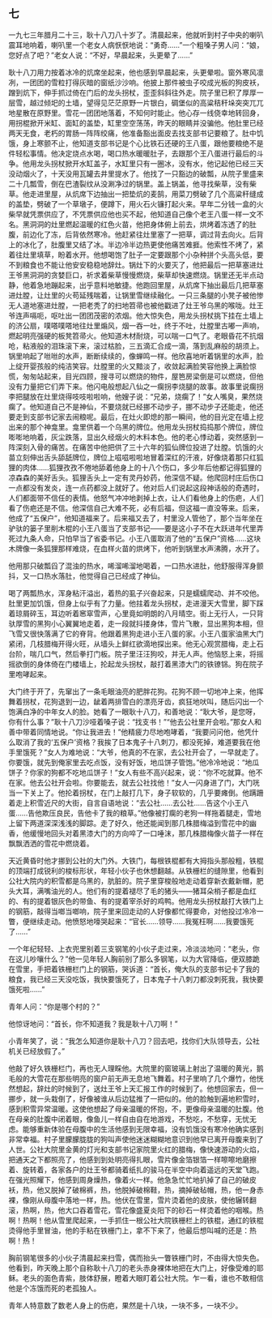    

## 七

一九七三年腊月二十三，耿十八刀八十岁了。清晨起来，他就听到村子中央的喇叭震耳地响着，喇叭里一个老女人病恹恹地说：“勇奇……”一个粗嗓子男人问：“娘，您好点了吧？”老女人说：“不好，早晨起来，头更晕了……”

耿十八刀用力按着冰冷的炕席坐起来，他也感到早晨起来，头更晕啦。窗外寒风凛冽，一团团的雪粒打得灰暗的窗纸沙沙响。他披上那件被虫子咬成光板的狗皮袄，蹭到炕下，伸手抓过倚在门后的龙头拐杖，歪歪斜斜往外走。院子里已积了厚厚一层雪，越过倾圯的土墙，望得见茫茫原野一片银白，碉堡似的高粱秸秆垛突突兀兀地星散在原野里。雪花一团团地落着，不知何时能止。他心存一线侥幸地转回身，用拐棍掀开米缸、面缸的盖垫，缸里空空荡荡，昨天的眼睛并没骗他。他肚里已经两天无食，老朽的胃肠一阵阵绞痛，他准备豁出面皮去找支部书记要粮了。肚中饥饿，身上寒颤不止，他知道支部书记是个心比铁石还硬的王八蛋，跟他要粮绝不是件轻松事情。他决定烧点水喝，喝口热水暖暖肚子，去跟那个王八蛋进行最后的斗争。他用龙头拐杖掀开水缸盖子，水缸里只有一圈冰，没有水，他记起他已经三天没动烟火了，十天没用瓦罐去井里提水了。他找了一只豁边的破瓢，从院子里盛来二十几瓢雪，倒在巴渣裂纹从没涮净过的锅里。盖上锅盖，他寻找柴草，没有柴草。他走进里屋，从炕席下边抽出一把垫炕的麦鹄，用菜刀劈破了几个高粱秆缝成的盖垫，劈破了一个草墩子，便蹲下，用火石火镰打起火来。早年二分钱一盒的火柴早就凭票供应了，不凭票供应他也买不起，他知道自己像个老王八蛋一样一文不名。黑洞洞的灶里燃起温暖的红色火苗，他把身体俯上前去，烘烤着冻透了的肚腹，前边化了冻，后背依然寒冷。他赶紧往灶里塞了一把草，调过背去向火。后背上的冰化了，肚腹里又结了冰。半边冷半边热更使他痛苦难捱。他索性不烤了，紧着往灶里填草，盼着水开。他想喝饱了肚子一定要跟那个小杂种拼个头高头低，要不到粮食也不能让他安安稳稳地辞灶。锅灶下的火要灭了，他把最后一把草塞进灶王爷黑洞洞的贪婪巨口，祈求着柴草慢慢燃烧，柴草却快速燃烧。锅里还无半点动静，他着急地蹦起来，出乎意料地敏捷。他跑回里屋，从炕席下抽出最后几把草塞进灶膛，让灶里的火苟延残喘着，让锅里雪继续融化。一只三条腿的小凳子被他惨无人道地塞进灶膛，一把老秃了的扫地笤帚也被他戳进了灶王爷乌黑的喉咙。灶王爷连声嗝呃，呕吐出一团团茂密的浓烟。他大惊失色，用龙头拐杖挑下挂在土墙上的济公扇，噗嗒噗嗒地往灶里煽风，烟一吞一吐，终于不吐，灶膛里古嘟一声响，燃起明亮强硬的板凳笤帚火。他知道木材耐烧，可以喘一口气了。老眼昏花不抗烟呛，粘液般的泪珠滚下来，滚过枯脸，三五滴汇合成一滴，落到乱麻般的胡须上。锅里响起了咝咝的水声，断断续续的，像蝉鸣一样。他欣喜地听着锅里的水声，脸上绽开婴孩般的纯洁笑容。灶膛里的火又黯淡了，收敛起满脸笑容他换上满脸惊慌，匆匆站起来，目光四顾，搜寻可以燃烧的物件，屋笆房梁倒是可以燃烧，但他没有力量把它们弄下来。他闪电般想起八仙之一瘸拐李烧腿的故事。故事里说瘸拐李把腿放在灶里烧得吱吱啦啦响，他嫂子说：“兄弟，烧瘸了！”女人嘴臭，果然烧瘸了。他知道自己不是神仙，不要烧就已经挪不动步子，挪不动步子还能走，他还要走到支部书记家去闹粮呢。最后，在灶火即熄的那一瞬间，他的目光定在墙上挖出来的那个神龛里。龛里供着一个乌黑的牌位。他用龙头拐杖捣捣那个牌位，牌位嘭嘭地响着，灰尘跌落，显出久经烟火的木料本色。他的老心悸动着，突然感到一阵深刻入骨的痛苦。在痛苦中他把供了三十六年的狐仙牌位投进了灶膛。饥饿的火苗立刻伸出舌头舔舐牌位，牌位上嗞嗞啦啦地冒着深红的汗液，好像烧着那只红狐狸的肉体……狐狸孜孜不倦地舔着他身上的十八个伤口，多少年后他都记得狐狸的凉森森的美好舌头。狐狸舌头上一定有灵丹妙药，他深信不疑。他爬回村庄后伤口一点都没有发炎，连一点药都没上就好了。他对后人们说起这段神话般的奇遇时，人们都面带不信任的表情。他怒气冲冲地剥掉上衣，让人们看他身上的伤疤，人们看了伤疤还是不信。他深信自己大难不死，必有后福，但这福一直没等来。后来，他成了“五保户”，他知道福来了。后来福又去了，村里没人管他了，那个当年坐在驴驮的篓子里削木棍的小王八蛋当了支部书记——要是这小子不在大跃进年代里弄死过九条人命，只怕早当了省委书记。小王八蛋取消了他的“五保户”资格……这块木牌像一条狐狸那样难烧，在血样火苗的烘烤下，他听到锅里水声沸腾，水开了。

他用那只破瓢舀了混浊的热水，唏溜唏溜地喝着，一口热水进肚，他舒服得浑身颤抖，又一口热水落肚，他觉得自己已经成了神仙。

喝了两瓢热水，浑身粘汗溢出，着热的虱子兴奋起来，只是蠕蠕爬动、并不咬他。肚里更加饥饿，但身上似乎有了力量。他拄着龙头拐杖，走进漫天大雪里，脚下踩着琼屑碎玉，耳边听着窸窣雪声，心里竟如明朗的八月晴空。街上无行人，一只背驮厚雪的黑狗小心翼翼地走着，走一段就抖搂身体，雪片飞散，显出黑狗本相，但飞雪又很快落满了它的脊背。他跟着黑狗走进小王八蛋的家。小王八蛋家油黑大门紧闭，几枝腊梅开得火旺，从墙头上鲜红欲滴地探出来。他无心观赏腊梅，走上石台阶，喘几口气，然后拳打门板。院子里汪汪狗咬，并无人声。他恼怒上来，将摇摇欲倒的身体倚在门楼墙上，抡起龙头拐杖，敲打着黑漆大门的铁镣铞。狗在院子里咆哮起来。

大门终于开了，先窜出了一条毛眼油亮的肥胖花狗。花狗不顾一切地冲上来，他挥舞着拐杖，花狗退到一边，龇着两排雪白的漂亮牙齿，疯狂地吠叫，随后闪出一个饱满白净的中年女人的脸。她看了一眼耿十八刀，和善地说：“耿大爷，是您呀，你有什么事？”耿十八刀沙哑着嗓子说：“找支书！”“他去公社里开会啦。”那女人和善中带着同情地说。“你让我进去！”他精疲力尽地咆哮着，“我要问问他，他凭什么取消了我的‘五保户’资格？我挨了日本鬼子十八刺刀，都没死掉，难道要我在他手里饿死？”女人为难地说：“大爷，他真的不在家，去公社开会了，一早就走了。你要饿，就先到俺家里去吃点饭，没有好饭，地瓜饼子管饱。”他冷冷地说：“地瓜饼子？你家的狗都不吃地瓜饼子！”女人有些不高兴起来，说：“你不吃就算。他不在家。他去公社开会啦。你要能去，就去公社找他！”女人一闪身进了门，大门咣当一下关上了。他抡着拐杖，在门上敲打几下，身子软软的，几乎要瘫倒。他蹒跚着走上积雪近尺的大街，自言自语地说：“去公社……去公社……告这个小王八蛋……告他欺压良民，告他卡了我的粮草。”他像被打瘸的老狗一样拖着腿走，雪地上留下两道深深浅浅的脚踪。走了好久，他还能闻到那几株腊梅溢到雪花中的幽香，他缓慢地回头对着黑漆大门的方向啐了一口唾沫，那几株腊梅像火苗子一样在飘飘洒洒的雪花中燃烧着。

天近黄昏时他才挪到公社的大门外。大铁门，每根铁棍都有大拇指头那般粗，铁棍的顶端打成锐利的梭标形状，年轻小伙子也休想翻越。从铁栅栏的缝隙里，他看到公社大院内的积雪都是乌黑的，肮脏的。院子里穿梭般地走动着穿新衣戴新帽，肥头大耳，满嘴油光的人。他们有的提着褪尽了毛的猪头——猪耳朵梢子都是血红的、有的提着银灰色的带鱼、有的提着宰杀好的鸡鸭。他用龙头拐杖敲打大铁门上的钢筋，敲得当啷当啷响，院子里来回走动的人好像都忙得要命，对他投过冷冷一瞥，便继续走动。他愤怒地嚎哭起来：“官长……领导……我冤枉啊……我要饿死了……”

一个年纪轻轻、上衣兜里别着三支钢笔的小伙子走过来，冷淡淡地问：“老头，你在这儿吵嚷什么？”他一见年轻人胸前别了那么多钢笔，以为大官降临，便双膝跪在雪里，手把着铁栅栏门上的钢筋，哭诉道：“首长，俺大队的支部书记卡了我的粮食，我已经三天没吃饭，我快要饿死了，日本鬼子十八刺刀都没刺死我，我快要饿死啦……”

青年人问：“你是哪个村的？”

他惊讶地问：“首长，你不知道我？我是耿十八刀啊！”

小青年笑了，说：“我怎么知道你是耿十八刀？回去吧，找你们大队领导去，公社机关已经放假了。”

他敲了好久铁栅栏门，再也无人理睬他。大院里的窗玻璃上射出了温暖的黄光，鹅毛般的大雪花在那些明亮的窗户前无声无息地飞舞着。村子里响了几个爆竹，他恍然想起，辞灶的时候到了，送灶王爷上天汇报工作的时候到了。他想回家去，但一挪步，就一头栽倒了，好像被谁从后边猛推了一把似的。他的脸触到遍地积雪时，感到积雪异常温暖。这使他想起了母亲温暖的怀抱，不，更像母亲温暖的肚腹。他在母亲的肚腹中闭着眼，像鱼儿一样自由自在地游戏，不愁吃，不愁穿，无忧无虑。能够重新体验在母腹中的生活他感到无限幸福，没有饥饿没有寒冷他确实感到非常幸福。村子里朦朦胧胧的狗叫声使他迷迷糊糊地意识到他早已离开母腹来到了人世。公社大院里金黄的灯光和支部书记家院里火红的腊梅，像快速游动的火焰，把通天之下都照亮了，他感到到处明亮得扎眼，雪片像金箔银箔一样嚓嚓地磨擦着、旋转着，各家各户的灶王爷都骑着纸扎的骏马在半空中向着遥远的天堂飞跑。在强光照耀下，他感到周身燥热，像着火一样。他急急忙忙地扒掉了自己的破皮袄，热，他又脱掉了破棉裤，热，他脱掉破棉鞋，热，摘掉破毡帽，热，他一身赤裸，像刚从母腹中落地一样，热。他伏在雪里，雪片烫着他的皮肤，使他辗转翻滚，热啊，热，他大口吞着雪花，雪花像盛夏炎阳下的砂石一样烫着他的咽喉。热啊！热啊！他从雪里爬起来，一手抓住一根公社大院铁栅栏上的铁棍，通红的铁棍烫得他手里冒油，他的手粘在铁栅门上，拿不下来了，他最后想叫喊的还是：热啊！热！

胸前钢笔很多的小伙子清晨起来扫雪，偶而抬头一瞥铁栅门时，不由得大惊失色。他看到，昨天晚上那个自称耿十八刀的老头赤身裸体地把在大门上，好像受难的耶稣。老头的面色青紫，肢体舒展，瞪着大眼盯着公社大院。乍一看，谁也不敢相信他是个冻饿而死的老孤独人。

青年人特意数了数老人身上的伤疤，果然是十八块，一块不多，一块不少。